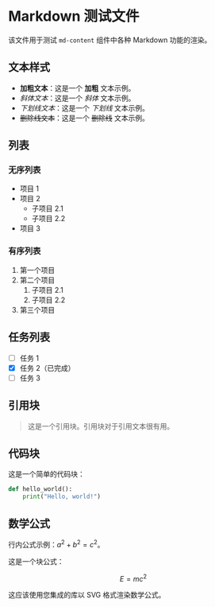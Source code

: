 # Markdown 测试文件

该文件用于测试 `md-content` 组件中各种 Markdown 功能的渲染。

## 文本样式

- **加粗文本**：这是一个 **加粗** 文本示例。
- *斜体文本*：这是一个 *斜体* 文本示例。
- _下划线文本_：这是一个 _下划线_ 文本示例。
- ~~删除线文本~~：这是一个 ~~删除线~~ 文本示例。

## 列表

### 无序列表

- 项目 1
- 项目 2
  - 子项目 2.1
  - 子项目 2.2
- 项目 3

### 有序列表

1. 第一个项目
2. 第二个项目
   1. 子项目 2.1
   2. 子项目 2.2
3. 第三个项目

## 任务列表

- [ ] 任务 1
- [x] 任务 2（已完成）
- [ ] 任务 3

## 引用块

> 这是一个引用块。引用块对于引用文本很有用。

## 代码块

这是一个简单的代码块：

```python
def hello_world():
    print("Hello, world!")
```

## 数学公式

行内公式示例：$a^2 + b^2 = c^2$。

这是一个块公式：

$$
E = mc^2
$$

这应该使用您集成的库以 SVG 格式渲染数学公式。